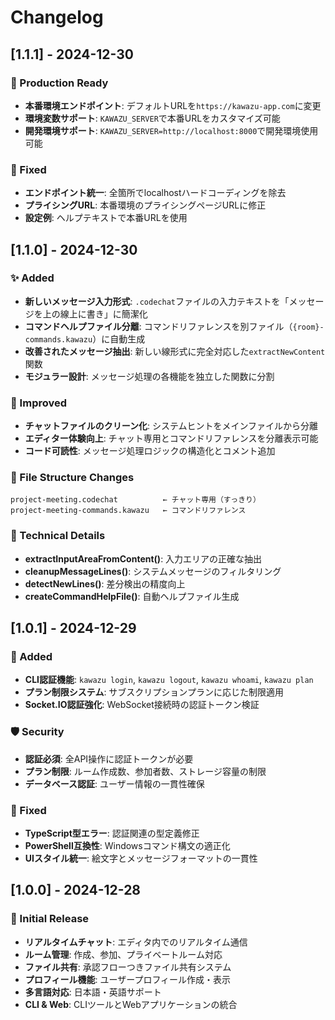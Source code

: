 # Changelog

## [1.1.1] - 2024-12-30

### 🚀 Production Ready
- **本番環境エンドポイント**: デフォルトURLを`https://kawazu-app.com`に変更
- **環境変数サポート**: `KAWAZU_SERVER`で本番URLをカスタマイズ可能
- **開発環境サポート**: `KAWAZU_SERVER=http://localhost:8000`で開発環境使用可能

### 🔧 Fixed
- **エンドポイント統一**: 全箇所でlocalhostハードコーディングを除去
- **プライシングURL**: 本番環境のプライシングページURLに修正
- **設定例**: ヘルプテキストで本番URLを使用

## [1.1.0] - 2024-12-30

### ✨ Added
- **新しいメッセージ入力形式**: `.codechat`ファイルの入力テキストを「メッセージを上の線上に書き」に簡潔化
- **コマンドヘルプファイル分離**: コマンドリファレンスを別ファイル（`{room}-commands.kawazu`）に自動生成
- **改善されたメッセージ抽出**: 新しい線形式に完全対応した`extractNewContent`関数
- **モジュラー設計**: メッセージ処理の各機能を独立した関数に分割

### 🔧 Improved
- **チャットファイルのクリーン化**: システムヒントをメインファイルから分離
- **エディター体験向上**: チャット専用とコマンドリファレンスを分離表示可能
- **コード可読性**: メッセージ処理ロジックの構造化とコメント追加

### 📁 File Structure Changes
```
project-meeting.codechat          ← チャット専用（すっきり）
project-meeting-commands.kawazu   ← コマンドリファレンス
```

### 🧩 Technical Details
- **extractInputAreaFromContent()**: 入力エリアの正確な抽出
- **cleanupMessageLines()**: システムメッセージのフィルタリング
- **detectNewLines()**: 差分検出の精度向上
- **createCommandHelpFile()**: 自動ヘルプファイル生成

## [1.0.1] - 2024-12-29

### 🔐 Added
- **CLI認証機能**: `kawazu login`, `kawazu logout`, `kawazu whoami`, `kawazu plan`
- **プラン制限システム**: サブスクリプションプランに応じた制限適用
- **Socket.IO認証強化**: WebSocket接続時の認証トークン検証

### 🛡️ Security
- **認証必須**: 全API操作に認証トークンが必要
- **プラン制限**: ルーム作成数、参加者数、ストレージ容量の制限
- **データベース認証**: ユーザー情報の一貫性確保

### 🐛 Fixed
- **TypeScript型エラー**: 認証関連の型定義修正
- **PowerShell互換性**: Windowsコマンド構文の適正化
- **UIスタイル統一**: 絵文字とメッセージフォーマットの一貫性

## [1.0.0] - 2024-12-28

### 🎉 Initial Release
- **リアルタイムチャット**: エディタ内でのリアルタイム通信
- **ルーム管理**: 作成、参加、プライベートルーム対応
- **ファイル共有**: 承認フローつきファイル共有システム
- **プロフィール機能**: ユーザープロフィール作成・表示
- **多言語対応**: 日本語・英語サポート
- **CLI & Web**: CLIツールとWebアプリケーションの統合 